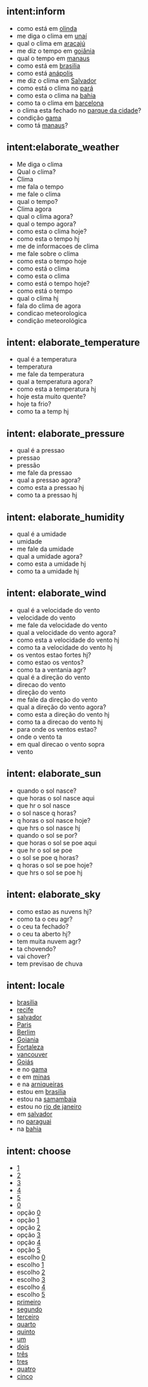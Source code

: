 ## intent:inform
- como está em [olinda](locale)
- me diga o clima em [unaí](locale)
- qual o clima em [aracajú](locale)
- me diz o tempo em [goiânia](locale)
- qual o tempo em [manaus](locale)
- como está em [brasilia](locale)
- como está [anápolis](locale)
- me diz o clima em [Salvador](locale)
- como está o clima no [pará](locale)
- como esta o clima na [bahia](locale)
- como ta o clima em [barcelona](locale)
- o clima esta fechado no [parque da cidade](locale)?
- condição [gama](locale)
- como tá [manaus](locale)?

## intent:elaborate_weather
- Me diga o clima
- Qual o clima?
- Clima
- me fala o tempo
- me fale o clima
- qual o tempo?
- Clima agora
- qual o clima agora?
- qual o tempo agora?
- como esta o clima hoje?
- como esta o tempo hj
- me de informacoes de clima
- me fale sobre o clima
- como esta o tempo hoje
- como está o clima
- como esta o clima
- como está o tempo hoje?
- como está o tempo
- qual o clima hj
- fala do clima de agora
- condicao meteorologica
- condição meteorológica

## intent: elaborate_temperature
- qual é a temperatura
- temperatura
- me fale da temperatura
- qual a temperatura agora?
- como esta a temperatura hj
- hoje esta muito quente?
- hoje ta frio?
- como ta a temp hj

## intent: elaborate_pressure
- qual é a pressao
- pressao
- pressão
- me fale da pressao
- qual a pressao agora?
- como esta a pressao hj
- como ta a pressao hj

## intent: elaborate_humidity
- qual é a umidade
- umidade
- me fale da umidade
- qual a umidade agora?
- como esta a umidade hj
- como ta a umidade hj

## intent: elaborate_wind
- qual é a velocidade do vento
- velocidade do vento
- me fale da velocidade do vento
- qual a velocidade do vento agora?
- como esta a velocidade do vento hj
- como ta a velocidade do vento hj
- os ventos estao fortes hj?
- como estao os ventos?
- como ta a ventania agr?
- qual é a direção do vento
- direcao do vento
- direção do vento
- me fale da direção do vento
- qual a direção do vento agora?
- como esta a direção do vento hj
- como ta a direcao do vento hj
- para onde os ventos estao?
- onde o vento ta
- em qual direcao o vento sopra
- vento

## intent: elaborate_sun
- quando o sol nasce?
- que horas o sol nasce aqui
- que hr o sol nasce
- o sol nasce q horas?
- q horas o sol nasce hoje?
- que hrs o sol nasce hj
- quando o sol se por?
- que horas o sol se poe aqui
- que hr o sol se poe
- o sol se poe q horas?
- q horas o sol se poe hoje?
- que hrs o sol se poe hj 

## intent: elaborate_sky
- como estao as nuvens hj?
- como ta o ceu agr?
- o ceu ta fechado?
- o ceu ta aberto hj?
- tem muita nuvem agr?
- ta chovendo?
- vai chover?
- tem previsao de chuva

## intent: locale
- [brasilia](locale)
- [recife](locale)
- [salvador](locale)
- [Paris](locale)
- [Berlim](locale)
- [Goiania](locale)
- [Fortaleza](locale)
- [vancouver](locale)
- [Goiás](locale)
- e no [gama](locale)
- e em [minas](locale)
- e na [arniqueiras](locale)
- estou em [brasilia](locale)
- estou na [samambaia](locale)
- estou no [rio de janeiro](locale)
- em [salvador](locale)
- no [paraguai](locale)
- na [bahia](locale)

## intent: choose
- [1](choice)
- [2](choice)
- [3](choice)
- [4](choice)
- [5](choice)
- [0](choice)
- opção [0](choice)
- opção [1](choice)
- opção [2](choice)
- opção [3](choice)
- opção [4](choice)
- opção [5](choice)
- escolho [0](choice)
- escolho [1](choice)
- escolho [2](choice)
- escolho [3](choice)
- escolho [4](choice)
- escolho [5](choice)
- [primeiro](choice)
- [segundo](choice)
- [terceiro](choice)
- [quarto](choice)
- [quinto](choice)
- [um](choice)
- [dois](choice)
- [três](choice)
- [tres](choice)
- [quatro](choice)
- [cinco](choice)


